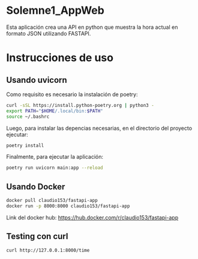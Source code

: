 # Solemne1_AppWeb

Esta aplicación crea una API en python que muestra la hora actual en formato JSON utilizando FASTAPI.

# Instrucciones de uso

## Usando uvicorn

Como requisito es necesario la instalación de poetry:

```bash
curl -sSL https://install.python-poetry.org | python3 -
export PATH="$HOME/.local/bin:$PATH"
source ~/.bashrc
```
Luego, para instalar las depencias necesarias, en el directorio del proyecto ejecutar:
```bash
poetry install
```
Finalmente, para ejecutar la aplicación:
```bash
poetry run uvicorn main:app --reload
```

## Usando Docker
```bash
docker pull claudio153/fastapi-app
docker run -p 8000:8000 claudio153/fastapi-app
```
Link del docker hub: https://hub.docker.com/r/claudio153/fastapi-app

## Testing con curl
```bash
curl http://127.0.0.1:8000/time
```
